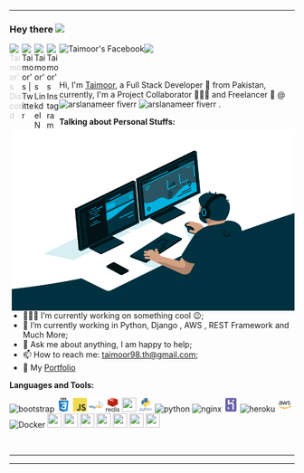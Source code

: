 <!--
### Hi there 👋


**Taimoor-hassan/Taimoor-hassan** is a ✨ _special_ ✨ repository because its `README.md` (this file) appears on your GitHub profile.

Here are some ideas to get you started:

- 🔭 I’m currently working on ...
- 🌱 I’m currently learning ...
- 👯 I’m looking to collaborate on ...
- 🤔 I’m looking for help with ...
- 💬 Ask me about ...
- 📫 How to reach me: ...
- 😄 Pronouns: ...
- ⚡ Fun fact: ...
-->






<hr/>

### Hey there <img src="https://media.giphy.com/media/hvRJCLFzcasrR4ia7z/giphy.gif" width="25px">
<a href="" style="color: #ccc">
  <img align="left" alt="Taimoor's Discord" style="color: #ccc" width="22px" src="https://cdn.worldvectorlogo.com/logos/discord.svg" />
</a>
<a href="https://twitter.com/Taimoor98_">
  <img align="left" alt="Taimoor's | Twitter" width="22px" src="https://cdn-icons-png.flaticon.com/512/124/124021.png" />
</a>
<a href="https://www.linkedin.com/in/taimoorhassan98/">
  <img align="left" alt="Taimoor's LinkdeIN" width="22px" src="https://cdn.worldvectorlogo.com/logos/linkedin-icon-2.svg" />
</a>
<a href="https://www.instagram.com/taimoor_hassan.98/">
  <img align="left" alt="Taimoor's Instagram" width="22px" src="https://cdn.worldvectorlogo.com/logos/instagram-2-1.svg" />
</a>
<a href="https://www.facebook.com/profile.php?id=100006391815516">
  <img align="left" alt="Taimoor's Facebook" height="22px" src="https://cdn.worldvectorlogo.com/logos/facebook-4.svg" />
</a>

![](https://visitor-badge.glitch.me/badge?page_id=Taimoor-hassan.Taimoor-hassan)

<br />

Hi, I'm [Taimoor](aimoor-hassan.github.io/portfolio/), a Full Stack Developer 🚀 from Pakistan, currently, I'm a Project Collaborator 🙍🏽‍♂️ and Freelancer :busts_in_silhouette: @ <img src="https://cdn.worldvectorlogo.com/logos/fiverr-1.svg" alt="arslanameer fiverr" width="16" height="16" /> <img src="https://cdn.worldvectorlogo.com/logos/upwork-1.svg" alt="arslanameer fiverr" width="16" height="16" /> .

  <img align="right" alt="GIF" src="https://github.com/ArslanAmeer/ArslanAmeer/blob/master/assets/arslan-coding.gif" width="500" height="320" />

**Talking about Personal Stuffs:**

- 👨🏽‍💻 I’m currently working on something cool :wink:;
- 🌱 I’m currently working in Python, Django , AWS , REST Framework and Much More; 
- 💬 Ask me about anything, I am happy to help;
- 📫 How to reach me: [taimoor98.th@gmail.com](taimoor98.th@gmail.com);
- 📝 My [Portfolio](https://www.linkedin.com/in/taimoorhassan98/)

**Languages and Tools:**  


<p align="left">
<!-- <img src="https://cdn.worldvectorlogo.com/logos/angular-icon-1.svg" alt="angular-js" width="25" height="25" /> -->
<img src="https://cdn.worldvectorlogo.com/logos/bootstrap-5-1.svg" alt="bootstrap" width="25" height="25" />
<img src="https://raw.githubusercontent.com/devicons/devicon/master/icons/css3/css3-original-wordmark.svg" alt="css3" width="25" height="25" />
<!-- <img src="https://cdn.worldvectorlogo.com/logos/sass-1.svg" alt="sass" width="25" height="25" /> -->
<!-- <img src="https://cdn.worldvectorlogo.com/logos/less.svg" alt="less" width="25" height="25" /> -->
<!-- <img src="https://raw.githubusercontent.com/devicons/devicon/master/icons/gulp/gulp-plain.svg" alt="gulp" width="25" height="25" /> -->
<img src="https://raw.githubusercontent.com/devicons/devicon/master/icons/javascript/javascript-original.svg" alt="javascript" width="25" height="25" />
<!-- <img src="https://raw.githubusercontent.com/devicons/devicon/master/icons/typescript/typescript-original.svg" alt="typescript" width="25" height="25" /> -->
<!-- <img src="https://www.netclipart.com/pp/m/137-1372012_net-logos-download-logo-microsoft-net.png" alt=".NET" width="25" height="25" /> -->
<!-- <img src="https://cdn.worldvectorlogo.com/logos/dot-net-core-7.svg" alt=".NET Core" width="25" height="25" /> -->
<!-- <img src="https://cdn.worldvectorlogo.com/logos/nodejs-icon.svg" height="25" width="25"> -->
<!-- <img src="https://cdn.worldvectorlogo.com/logos/mongodb.svg" alt="mongodb" width="25" height="25" /> -->
<img src="https://raw.githubusercontent.com/devicons/devicon/master/icons/mysql/mysql-original-wordmark.svg" alt="mysql" width="25" height="25" />
<!-- <img src="https://banner2.cleanpng.com/20180817/csy/kisspng-microsoft-sql-server-microsoft-corporation-sql-ser-5b7663e3cd2565.5939753015344854758403.jpg" alt="mysql" width="25" height="25" /> -->
<img src="https://raw.githubusercontent.com/devicons/devicon/master/icons/redis/redis-original-wordmark.svg" alt="redis" width="25" height="25" />
<!-- <img src="https://cdn.worldvectorlogo.com/logos/nodejs-1.svg" alt="nodejs" width="25" height="25" /> -->
<img src="https://cdn.worldvectorlogo.com/logos/c.svg" width="25" height="25" >
<img src="https://raw.githubusercontent.com/devicons/devicon/master/icons/python/python-original-wordmark.svg" alt="python" width="25" height="25" />
<img src="https://cdn.worldvectorlogo.com/logos/django.svg" alt="python" width="25" height="25" />
<img src="https://cdn.worldvectorlogo.com/logos/nginx-1.svg" alt="nginx" width="25" height="25" />
<img src="https://raw.githubusercontent.com/devicons/devicon/master/icons/heroku/heroku-plain.svg" alt="heroku" width="25" height="25" />
<img src="https://cdn.worldvectorlogo.com/logos/netlify.svg" alt="heroku" width="25" height="25" />
<img src="https://raw.githubusercontent.com/github/explore/80688e429a7d4ef2fca1e82350fe8e3517d3494d/topics/aws/aws.png" alt="aws" width="25" height="25" />
<img src="https://cdn.worldvectorlogo.com/logos/docker.svg" alt="Docker" width="25" height="25" />
<img src="https://cdn.worldvectorlogo.com/logos/git-icon.svg" width="25" height="25" >
<img src="https://cdn.worldvectorlogo.com/logos/photoshop-cc-6.svg" width="25" height="25" >
<!--   <img src="https://cdn.worldvectorlogo.com/logos/adobe-illustrator-cc.svg" width="25" height="25" > -->
<!--   <img src="https://cdn.worldvectorlogo.com/logos/adobe-xd.svg" width="25" height="25" > -->
<!--   <img src="https://cdn.worldvectorlogo.com/logos/invision.svg" width="25" height="25" > -->
  <img src="https://cdn.worldvectorlogo.com/logos/jira-1.svg" width="25" height="25" >
<!--   <img src="https://cdn.worldvectorlogo.com/logos/trello.svg" width="25" height="25" > -->
<!--   <img src="https://cdn.worldvectorlogo.com/logos/visual-studio-2013.svg" width="25" height="25" > -->
  <img src="https://cdn.worldvectorlogo.com/logos/visual-studio-code-1.svg" width="25" height="25" >
<!--   <img src="https://cdn.worldvectorlogo.com/logos/webstorm-icon.svg" width="25" height="25" > -->
<!--   <img src="https://cdn.worldvectorlogo.com/logos/resharperc-icon.svg" width="25" height="25" > -->
  <img src="https://cdn.worldvectorlogo.com/logos/github-icon.svg" width="25" height="25" >
  <img src="https://cdn.worldvectorlogo.com/logos/bitbucket-icon.svg" width="25" height="25" >
  <img src="https://cdn.worldvectorlogo.com/logos/gitlab.svg" width="25" height="25" >
</p>

<br />

<!-- #### <img align="left" alt="Arslan's Spotify" width="75px" src="https://cdn.worldvectorlogo.com/logos/spotify-logo-with-text-1.svg"/> Now Playing 🎧  -->

<!-- [![Spotify](https://spotify-play.xf7ie6msksr4a108jbixoqevo.vercel.app/api/spotify)](https://open.spotify.com/user/xf7ie6msksr4a108jbixoqevo?si=wlRAdEdEQ5aPabN4e_KJXQ&nd=1) -->


<hr/>

<!--START_SECTION:waka-->
<!-- ![Lines of code](https://img.shields.io/badge/From%20Hello%20World%20I%27ve%20Written-1.9%20million%20lines%20of%20code-blue)

**I'm a Night 🦉** 

```text
🌞 Morning    13 commits     ░░░░░░░░░░░░░░░░░░░░░░░░░   1.55% 
🌆 Daytime    232 commits    ███████░░░░░░░░░░░░░░░░░░   27.59% 
🌃 Evening    244 commits    ███████░░░░░░░░░░░░░░░░░░   29.01% 
🌙 Night      352 commits    ██████████░░░░░░░░░░░░░░░   41.85%

```
📅 **I'm Most Productive on Tuesday** 

```text
Monday       147 commits    ████░░░░░░░░░░░░░░░░░░░░░   17.48% 
Tuesday      161 commits    ████░░░░░░░░░░░░░░░░░░░░░   19.14% 
Wednesday    150 commits    ████░░░░░░░░░░░░░░░░░░░░░   17.84% 
Thursday     110 commits    ███░░░░░░░░░░░░░░░░░░░░░░   13.08% 
Friday       103 commits    ███░░░░░░░░░░░░░░░░░░░░░░   12.25% 
Saturday     73 commits     ██░░░░░░░░░░░░░░░░░░░░░░░   8.68% 
Sunday       97 commits     ███░░░░░░░░░░░░░░░░░░░░░░   11.53%

``` -->


<!-- 📊 **This Week I Spent My Time On** 

```text
⌚︎ Time Zone: Asia/Karachi

💬 Programming Languages: 
SCSS                     14 hrs              ████████░░░░░░░░░░░░░░░░░   35.41% 
HTML                     13 hrs 6 mins       ████████░░░░░░░░░░░░░░░░░   33.11% 
TypeScript               11 hrs 18 mins      ███████░░░░░░░░░░░░░░░░░░   28.57% 
JavaScript               28 mins             ░░░░░░░░░░░░░░░░░░░░░░░░░   1.22% 
JSON                     23 mins             ░░░░░░░░░░░░░░░░░░░░░░░░░   1.01%

🔥 Editors: 
WebStorm                 38 hrs 29 mins      ████████████████████████░   97.27% 
VS Code                  1 hr 4 mins         ░░░░░░░░░░░░░░░░░░░░░░░░░   2.73%

💻 Operating System: 
Mac                      35 hrs 9 mins       ██████████████████████░░░   88.87% 
Windows                  4 hrs 24 mins       ██░░░░░░░░░░░░░░░░░░░░░░░   11.13%

```
 -->
<!-- **I Mostly Code in HTML** 

```text
HTML                     50 repos            █████████████░░░░░░░░░░░░   52.08% 
CSS                      15 repos            ████░░░░░░░░░░░░░░░░░░░░░   15.62% 
JavaScript               13 repos            ███░░░░░░░░░░░░░░░░░░░░░░   13.54% 
TypeScript               7 repos             █░░░░░░░░░░░░░░░░░░░░░░░░   7.29% 
C#                       5 repos             █░░░░░░░░░░░░░░░░░░░░░░░░   5.21%

```
 -->


<!--END_SECTION:waka-->

<!-- 🚧 **My Todoist Stats:** -->
<!-- TODO-IST:START -->
<!-- TODO-IST:END -->
<!--   <summary>:zap: 📈 My GitHub Stats</summary>
  <br> -->
   
<!-- <div> -->
<!-- <a href="https://github.com/Taimoor-hassan"><img src="https://github-readme-stats.Taimoor-hassan.vercel.app//api?username=Taimoor-hassan&count_private=true&show_icons=true&theme=dark&hide_border=true" width="350" align="right" /></a> -->
<!-- <a href="https://github.com/arslanameer"><img src="https://arslan-github-streaks.herokuapp.com?user=Taimoor-hassan&theme=dark&hide_border=true&date_format=M%20j%5B%2C%20Y%5D" width="350" /></a>
</div> -->

<hr/>
